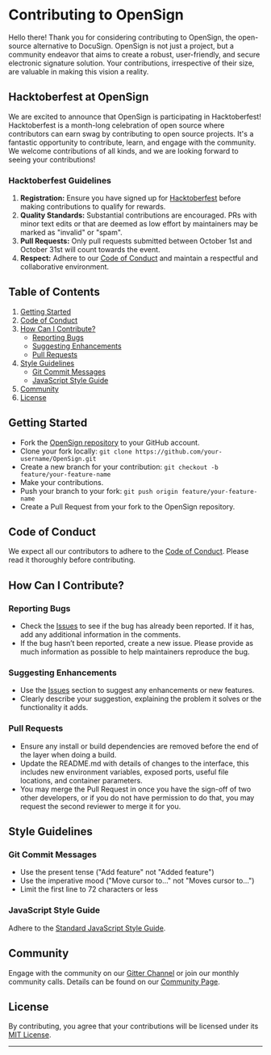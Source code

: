 
# Contributing to OpenSign

Hello there! Thank you for considering contributing to OpenSign, the open-source alternative to DocuSign. OpenSign is not just a project, but a community endeavor that aims to create a robust, user-friendly, and secure electronic signature solution. Your contributions, irrespective of their size, are valuable in making this vision a reality.

## Hacktoberfest at OpenSign

We are excited to announce that OpenSign is participating in Hacktoberfest! Hacktoberfest is a month-long celebration of open source where contributors can earn swag by contributing to open source projects. It's a fantastic opportunity to contribute, learn, and engage with the community. We welcome contributions of all kinds, and we are looking forward to seeing your contributions!

### Hacktoberfest Guidelines

1. **Registration:** Ensure you have signed up for [Hacktoberfest](https://hacktoberfest.digitalocean.com/) before making contributions to qualify for rewards.
2. **Quality Standards:** Substantial contributions are encouraged. PRs with minor text edits or that are deemed as low effort by maintainers may be marked as "invalid" or "spam".
3. **Pull Requests:** Only pull requests submitted between October 1st and October 31st will count towards the event.
4. **Respect:** Adhere to our [Code of Conduct](CODE_OF_CONDUCT.md) and maintain a respectful and collaborative environment.

## Table of Contents

1. [Getting Started](#getting-started)
2. [Code of Conduct](#code-of-conduct)
3. [How Can I Contribute?](#how-can-i-contribute)
    - [Reporting Bugs](#reporting-bugs)
    - [Suggesting Enhancements](#suggesting-enhancements)
    - [Pull Requests](#pull-requests)
4. [Style Guidelines](#style-guidelines)
    - [Git Commit Messages](#git-commit-messages)
    - [JavaScript Style Guide](#javascript-style-guide)
5. [Community](#community)
6. [License](#license)

## Getting Started

- Fork the [OpenSign repository](https://github.com/OpenSignLabs/OpenSign) to your GitHub account.
- Clone your fork locally: `git clone https://github.com/your-username/OpenSign.git`
- Create a new branch for your contribution: `git checkout -b feature/your-feature-name`
- Make your contributions.
- Push your branch to your fork: `git push origin feature/your-feature-name`
- Create a Pull Request from your fork to the OpenSign repository.

## Code of Conduct

We expect all our contributors to adhere to the [Code of Conduct](CODE_OF_CONDUCT.md). Please read it thoroughly before contributing.

## How Can I Contribute?

### Reporting Bugs

- Check the [Issues](https://github.com/OpenSignLabs/OpenSign/issues) to see if the bug has already been reported. If it has, add any additional information in the comments.
- If the bug hasn’t been reported, create a new issue. Please provide as much information as possible to help maintainers reproduce the bug.

### Suggesting Enhancements

- Use the [Issues](https://github.com/OpenSignLabs/OpenSign/issues) section to suggest any enhancements or new features.
- Clearly describe your suggestion, explaining the problem it solves or the functionality it adds.

### Pull Requests

- Ensure any install or build dependencies are removed before the end of the layer when doing a build.
- Update the README.md with details of changes to the interface, this includes new environment variables, exposed ports, useful file locations, and container parameters.
- You may merge the Pull Request in once you have the sign-off of two other developers, or if you do not have permission to do that, you may request the second reviewer to merge it for you.

## Style Guidelines

### Git Commit Messages

- Use the present tense ("Add feature" not "Added feature")
- Use the imperative mood ("Move cursor to..." not "Moves cursor to...")
- Limit the first line to 72 characters or less

### JavaScript Style Guide

Adhere to the [Standard JavaScript Style Guide](https://standardjs.com).

## Community

Engage with the community on our [Gitter Channel](https://gitter.im/OpenSignLabs/community) or join our monthly community calls. Details can be found on our [Community Page](COMMUNITY.md).

## License

By contributing, you agree that your contributions will be licensed under its [MIT License](LICENSE).

---